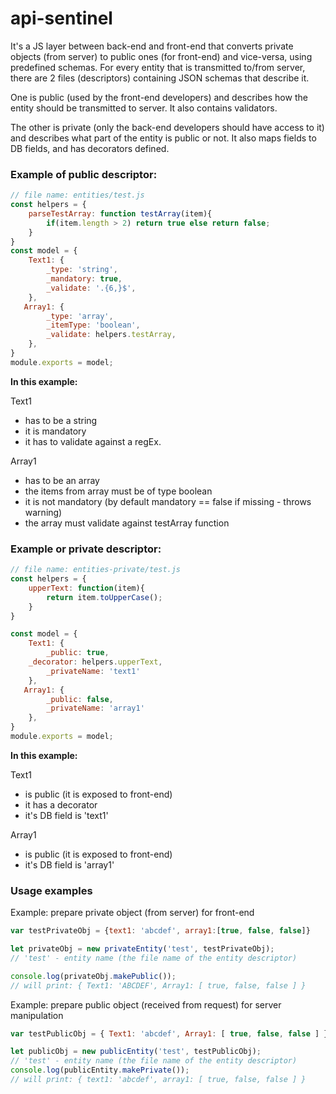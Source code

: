 # api-sentinel

It's a JS layer between back-end and front-end that converts private objects (from server) to public ones (for front-end) and vice-versa, using predefined schemas. For every entity that is transmitted to/from server, there are 2 files (descriptors) containing JSON schemas that describe it.

One is public (used by the front-end developers) and describes how the entity should be transmitted to server. It also contains validators.

The other is private (only the back-end developers should have access to it) and describes what part of the entity is public or not. It also maps fields to DB fields, and has decorators defined.

### Example of public descriptor:
```javascript
// file name: entities/test.js
const helpers = {
    parseTestArray: function testArray(item){
        if(item.length > 2) return true else return false;
    }
}
const model = {
    Text1: {
        _type: 'string',
        _mandatory: true,
        _validate: '.{6,}$',
    },
   Array1: {
        _type: 'array',
        _itemType: 'boolean',
        _validate: helpers.testArray,
    },
}
module.exports = model;
```

**In this example:**

Text1
+ has to be a string
+ it is mandatory
+ it has to validate against a regEx.

Array1
+ has to be an array
+ the items from array must be of type boolean
+ it is not mandatory (by default mandatory == false if missing - throws warning)
+ the array must validate against testArray function


### Example or private descriptor:
```javascript
// file name: entities-private/test.js
const helpers = {
    upperText: function(item){
        return item.toUpperCase();
    }
}

const model = {
    Text1: {
        _public: true,
	_decorator: helpers.upperText,
        _privateName: 'text1'
    },
   Array1: {
        _public: false,
        _privateName: 'array1'
    },
}
module.exports = model;
```

**In this example:**

Text1
+ is public (it is exposed to front-end)
+ it has a decorator
+ it's DB field is 'text1'

Array1
+ is public (it is exposed to front-end)
+ it's DB field is 'array1'



### Usage examples

Example: prepare private object (from server) for front-end
```javascript
var testPrivateObj = {text1: 'abcdef', array1:[true, false, false]}

let privateObj = new privateEntity('test', testPrivateObj);
// 'test' - entity name (the file name of the entity descriptor)

console.log(privateObj.makePublic());
// will print: { Text1: 'ABCDEF', Array1: [ true, false, false ] }
```

Example: prepare public object (received from request) for server manipulation
```javascript
var testPublicObj = { Text1: 'abcdef', Array1: [ true, false, false ] }

let publicObj = new publicEntity('test', testPublicObj);
// 'test' - entity name (the file name of the entity descriptor)
console.log(publicEntity.makePrivate());
// will print: { text1: 'abcdef', array1: [ true, false, false ] }
```
